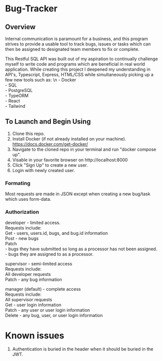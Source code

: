 # Bug-Tracker 

## Overview
Internal communication is paramount for a business, and this program strives to provide a usable tool to track bugs, issues or tasks which can then be assigned to designated team members to fix or complete. 

This Restful SQL API was built out of my aspiration to continually challenge myself to write code and programs which are beneficial in real world application. While creating this project I deepened my understanding in API's, Typescript, Express, HTML/CSS while simultaneously picking up a few new tools such as: \n
    - Docker  
    - SQL  
    - PostgreSQL  
    - TypeORM  
    - React  
    - Tailwind  

## To Launch and Begin Using
1. Clone this repo.
2. Install Docker (if not already installed on your machine). https://docs.docker.com/get-docker/
3. Navigate to the cloned repo in your terminal and run "docker compose up".
4. Visable in your favorite browser on http://localhost:8000
5. Click "Sign Up" to create a new user.
6. Login with newly created user.

### Formating
Most requests are made in JSON except when creating a new bug/task which uses form-data.

### Authorization
developer - limited access.  
    Requests include:  
        Get - users, users.id, bugs, and bug.id information  
        Post - new bugs  
        Patch  
            - bugs they have submitted so long as a processor has not been assigned.  
            - bugs they are assigned to as a processor.  

supervisor - semi-limited access  
    Requests include:  
        All developer requests  
        Patch - any bug information  

manager (default) - complete access  
    Requests include:  
        All supervisor requests  
        Get - user login information  
        Patch - any user or user login information  
        Delete - any bug, user, or user login information  

# Known issues
1. Authentication is buried in the header when it should be buried in the JWT.







